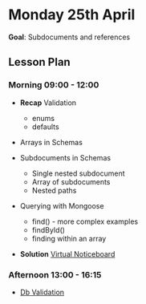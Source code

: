# Monday 25th April

**Goal**: Subdocuments and references

## Lesson Plan

### Morning 09:00 - 12:00

+ **Recap** Validation
    + enums
    + defaults
+ Arrays in Schemas
+ Subdocuments in Schemas
    + Single nested subdocument
    + Array of subdocuments
    + Nested paths
+ Querying with Mongoose
    + find() - more complex examples
    + findById()
    + finding within an array

+ **Solution** [Virtual Noticeboard](https://github.com/FrancoSpeziali/db-virtual-noticeboard-solution)

### Afternoon 13:00 - 16:15

+ [Db Validation](https://github.com/DigitalCareerInstitute/BE-Db-Validation)
